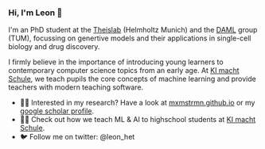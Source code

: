 ### Hi, I'm Leon 👋

I'm an PhD student at the [Theislab](https://www.helmholtz-munich.de/en/icb/research-groups/theis-lab) (Helmholtz Munich) and the [DAML](https://www.cs.cit.tum.de/daml/startseite/) group (TUM), focussing on genertive models and their applications in single-cell biology and drug discovery. 

I firmly believe in the importance of introducing young learners to contemporary computer science topics from an early age. At [KI macht Schule](https://ki-macht-schule.de), we teach pupils the core concepts of machine learning and provide teachers with modern teaching software.



- 👩‍🔬 Interested in my research? Have a look at [mxmstrmn.github.io](https://mxmstrmn.github.io) or my [google scholar profile](https://scholar.google.de/citations?user=GoOPjt4AAAAJ&hl=en).
- 🧑‍🏫 Check out how we teach ML & AI to highschool students at [KI macht Schule](https://ki-macht-schule.de).
- 🐦 Follow me on twitter: @leon_het

<!--
**MxMstrmn/MxMstrmn** is a ✨ _special_ ✨ repository because its `README.md` (this file) appears on your GitHub profile.

Here are some ideas to get you started:

- 🔭 I’m currently working on ...
- 🌱 I’m currently learning ...
- 👯 I’m looking to collaborate on ...
- 🤔 I’m looking for help with ...
- 💬 Ask me about ...
- 📫 How to reach me: ...
- 😄 Pronouns: ...
- ⚡ Fun fact: ...
-->
